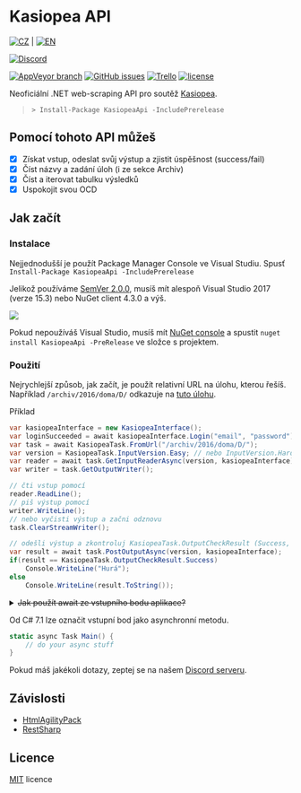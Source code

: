 Kasiopea API 
===
[![CZ](https://download.kde.org/extra/flags/png/cz.png)](./README.md) | [![EN](https://download.kde.org/extra/flags/png/gb.png)](./README-en.md)

[![Discord](https://img.shields.io/discord/404269352335048704.svg)][discord]

[![AppVeyor branch](https://img.shields.io/appveyor/ci/Sorashi/KasiopeaApi/master.svg)](https://ci.appveyor.com/project/Sorashi/kasiopeaapi)
[![GitHub issues](https://img.shields.io/github/issues/Sorashi/KasiopeaApi.svg)](https://github.com/Sorashi/KasiopeaApi/issues)
[![Trello](https://img.shields.io/badge/board-on%20trello-brightgreen.svg)](https://trello.com/b/g63MxKDP)
[![license](https://img.shields.io/github/license/sorashi/KasiopeaApi.svg)](./LICENSE)

Neoficiální .NET web-scraping API pro soutěž [Kasiopea](https://kasiopea.matfyz.cz).

> `> Install-Package KasiopeaApi -IncludePrerelease`

## Pomocí tohoto API můžeš

- [x] Získat vstup, odeslat svůj výstup a zjistit úspěšnost (success/fail)
- [x] Číst názvy a zadání úloh (i ze sekce Archiv)
- [x] Číst a iterovat tabulku výsledků
- [x] Uspokojit svou OCD

## Jak začít

### Instalace

Nejjednodušší je použít Package Manager Console ve Visual Studiu. Spusť `Install-Package KasiopeaApi -IncludePrerelease`

Jelikož používáme [SemVer 2.0.0](https://semver.org/spec/v2.0.0.html), musíš mít alespoň Visual Studio 2017 (verze 15.3) nebo NuGet client 4.3.0 a výš.

![](https://user-images.githubusercontent.com/6270283/29934511-c7bf6f84-8e7b-11e7-9188-c54966a24d4e.png)

[comment]: # (Fallback image: https://a.doko.moe/awjfpp.png)

Pokud nepoužíváš Visual Studio, musíš mít [NuGet console](https://chocolatey.org/packages/NuGet.CommandLine) a spustit `nuget install KasiopeaApi -PreRelease` ve složce s projektem.

### Použití

Nejrychlejší způsob, jak začít, je použít relativní URL na úlohu, kterou řešíš. Například `/archiv/2016/doma/D/` odkazuje na [tuto úlohu](https://kasiopea.matfyz.cz/archiv/2016/doma/D/).

Příklad

```csharp
var kasiopeaInterface = new KasiopeaInterface();
var loginSucceeded = await kasiopeaInterface.Login("email", "password");
var task = await KasiopeaTask.FromUrl("/archiv/2016/doma/D/");
var version = KasiopeaTask.InputVersion.Easy; // nebo InputVersion.Hard (těžší vstup)
var reader = await task.GetInputReaderAsync(version, kasiopeaInterface);
var writer = task.GetOutputWriter();

// čti vstup pomocí
reader.ReadLine();
// piš výstup pomocí
writer.WriteLine();
// nebo vyčisti výstup a začni odznovu
task.ClearStreamWriter();

// odešli výstup a zkontroluj KasiopeaTask.OutputCheckResult (Success, Fail, Timeout, MissingFile, Unknown)
var result = await task.PostOutputAsync(version, kasiopeaInterface);
if(result == KasiopeaTask.OutputCheckResult.Success)
	Console.WriteLine("Hurá");
else
	Console.WriteLine(result.ToString());
```

<details>
<summary><strike>Jak použít await ze vstupního bodu aplikace?</strike></summary>

```csharp
static void Main() {
	try {
		MainAsync().Wait();
	}
	catch(Exception e) {
		while(e is AggregateException) e = e.InnerException;
		throw e;
	}
}
static async Task MainAsync() {
	// do your async stuff
}
```
</details>

Od C# 7.1 lze označit vstupní bod jako asynchronní metodu.
```csharp
static async Task Main() {
	// do your async stuff
}
```

Pokud máš jakékoli dotazy, zeptej se na našem [Discord serveru][discord].

## Závislosti

- [HtmlAgilityPack](https://www.nuget.org/packages/HtmlAgilityPack/)
- [RestSharp](https://www.nuget.org/packages/RestSharp/)

## Licence

[MIT](https://rawgit.com/Sorashi/KasiopeaApi/master/LICENSE) licence

[discord]: https://discord.gg/bGzPAvy